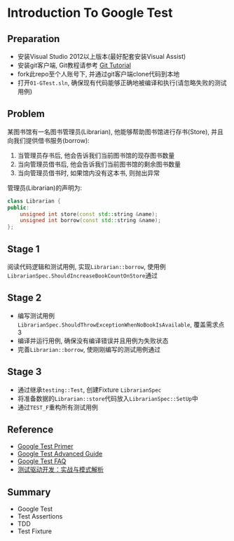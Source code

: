 Introduction To Google Test
===========
## Preparation
* 安装Visual Studio 2012以上版本(最好配套安装Visual Assist)
* 安装git客户端, Git教程请参考 [Git Tutorial](https://www.gitbook.com/book/lvwzhen/git-tutorial/)
* fork此repo至个人账号下, 并通过git客户端clone代码到本地
* 打开`01-GTest.sln`, 确保现有代码能够正确地被编译和执行(请忽略失败的测试用例)

## Problem
某图书馆有一名图书管理员(Librarian), 他能够帮助图书馆进行存书(Store), 并且向我们提供借书服务(borrow):

1. 当管理员存书后, 他会告诉我们当前图书馆的现存图书数量
2. 当向管理员借书后, 他会告诉我们当前图书馆的剩余图书数量
3. 当向管理员借书时, 如果馆内没有这本书, 则抛出异常

管理员(Librarian)的声明为:
``` c++
class Librarian {
public:
	unsigned int store(const std::string &name);
	unsigned int borrow(const std::string &name);
};
```

## Stage 1
阅读代码逻辑和测试用例, 实现`Librarian::borrow`, 使用例`LibrarianSpec.ShouldIncreaseBookCountOnStore`通过

## Stage 2
* 编写测试用例`LibrarianSpec.ShouldThrowExceptionWhenNoBookIsAvailable`, 覆盖需求点3
* 编译并运行用例, 确保没有编译错误并且用例为失败状态
* 完善`Librarian::borrow`, 使刚刚编写的测试用例通过

## Stage 3
* 通过继承`testing::Test`, 创建Fixture `LibrarianSpec`
* 将准备数据的`Librarian::store`代码放入`LibrarianSpec::SetUp`中
* 通过`TEST_F`重构所有测试用例

## Reference
* [Google Test Primer](https://code.google.com/p/googletest/wiki/Primer)
* [Google Test Advanced Guide](https://code.google.com/p/googletest/wiki/AdvancedGuide)
* [Google Test FAQ](https://code.google.com/p/googletest/wiki/FAQ)
* [测试驱动开发：实战与模式解析](http://product.china-pub.com/3768516)

## Summary
* Google Test
* Test Assertions
* TDD
* Test Fixture
